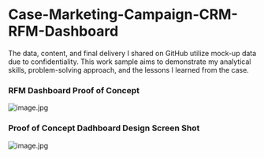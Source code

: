 # Case-Marketing-Campaign-CRM-RFM-Dashboard
The data, content, and final delivery I shared on GitHub utilize mock-up data due to confidentiality. This work sample aims to demonstrate my analytical skills, problem-solving approach, and the lessons I learned from the case.

### RFM Dashboard Proof of Concept

![image.jpg](https://github.com/christychen65/Case-Marketing-Campaign-CRM-RFM-Dashboard/assets/132826012/83047e77-a0b1-4bf5-95cc-ed5a4f3e461a)

### Proof of Concept Dadhboard Design Screen Shot
![image.jpg](https://github.com/christychen65/Case-Marketing-Campaign-CRM-RFM-Dashboard/assets/132826012/59de0f56-825f-4fa8-a908-d99973ea954e)
